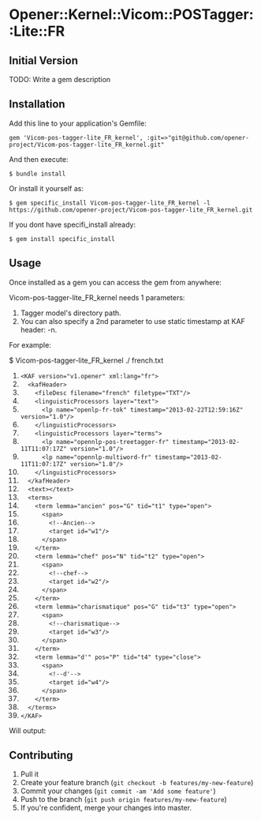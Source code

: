# Opener::Kernel::Vicom::POSTagger::Lite::FR

## Initial Version

TODO: Write a gem description

## Installation

Add this line to your application's Gemfile:

    gem 'Vicom-pos-tagger-lite_FR_kernel', :git=>"git@github.com/opener-project/Vicom-pos-tagger-lite_FR_kernel.git"

And then execute:

    $ bundle install

Or install it yourself as:

    $ gem specific_install Vicom-pos-tagger-lite_FR_kernel -l https://github.com/opener-project/Vicom-pos-tagger-lite_FR_kernel.git


If you dont have specifi_install already:

    $ gem install specific_install

## Usage

Once installed as a gem you can access the gem from anywhere:

Vicom-pos-tagger-lite_FR_kernel needs 1 parameters:

1. Tagger model's directory path.
2. You can also specify a 2nd parameter to use static timestamp at KAF header: -n.

For example:

$ Vicom-pos-tagger-lite_FR_kernel ./ french.txt

01. `<KAF version="v1.opener" xml:lang="fr">`
02. `  <kafHeader>`
03. `    <fileDesc filename="french" filetype="TXT"/>`
04. `    <linguisticProcessors layer="text">`
05. `      <lp name="openlp-fr-tok" timestamp="2013-02-22T12:59:16Z" version="1.0"/>`
06. `    </linguisticProcessors>`
07. `    <linguisticProcessors layer="terms">`
08. `      <lp name="opennlp-pos-treetagger-fr" timestamp="2013-02-11T11:07:17Z" version="1.0"/>`
09. `      <lp name="opennlp-multiword-fr" timestamp="2013-02-11T11:07:17Z" version="1.0"/>`
10. `    </linguisticProcessors>`
11. `  </kafHeader>`
12. `  <text></text>`
13. `  <terms>`
14. `    <term lemma="ancien" pos="G" tid="t1" type="open">`
15. `      <span>`
16. `        <!--Ancien-->`
17. `        <target id="w1"/>`
18. `      </span>`
19. `    </term>`
20. `    <term lemma="chef" pos="N" tid="t2" type="open">`
21. `      <span>`
22. `        <!--chef-->`
23. `        <target id="w2"/>`
24. `      </span>`
25. `    </term>`
26. `    <term lemma="charismatique" pos="G" tid="t3" type="open">`
27. `      <span>`
28. `        <!--charismatique-->`
29. `        <target id="w3"/>`
30. `      </span>`
31. `    </term>`
32. `    <term lemma="d'" pos="P" tid="t4" type="close">`
33. `      <span>`
34. `        <!--d'-->`
35. `        <target id="w4"/>`
36. `      </span>`
37. `    </term>`
38. `  </terms>`
39. `</KAF>`


Will output:

## Contributing

1. Pull it
2. Create your feature branch (`git checkout -b features/my-new-feature`)
3. Commit your changes (`git commit -am 'Add some feature'`)
4. Push to the branch (`git push origin features/my-new-feature`)
5. If you're confident, merge your changes into master.
